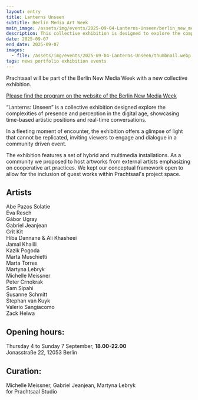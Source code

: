 ```yaml
---
layout: entry
title: Lanterns Unseen 
subtitle: Berlin Media Art Week
main_image: /assets/img/events/2025-09-04-Lanterns-Unseen/berlin_new_media_week_2025.webp
description: This collective exhibition is designed to explore the complexities of presence and perception in the digital age, showcasing time-based artistic positions and real-time conversations.
date: 2025-09-07
end_date: 2025-09-07
images: 
  - file: /assets/img/events/2025-09-04-Lanterns-Unseen/thumbnail.webp
tags: news portfolio exhibition events
---
```

Prachtsaal will be part of the Berlin New Media Week with a new collective exhibition.<br>

<a href="https://berlinnewmediaweek.com/en/program">Please find the program on the website of the Berlin New Media Week</a>

“Lanterns: Unseen” is a collective exhibition designed explore the complexities of presence and perception in the digital age, showcasing time-based artistic positions and real-time conversations.<br>

In a fleeting moment of encounter, the exhibition offers a glimpse of light that cannot be replicated, inviting viewers to engage and dialogue in a community driven event. <br>

The exhibition features a set of hybrid and multimedia installations. As a community we proposed to host artworks from external artists emphasizing on cooperative art practices. We kept our conceptual framework open to allow for the inclusion of guest works within Prachtsaal's project space. <br>
## Artists

Abe Pazos Solatie<br>
Eva Resch<br>
Gábor Ugray<br>
Gabriel Jeanjean<br>
Grit Kit<br>
Hiba Dannane & Ali Khasheei<br>
Jamal Khalili<br>
Kazik Pogoda<br>
Marta Muschietti<br>
Marta Torres<br>
Martyna Lebryk<br>
Michelle Meissner<br>
Peter Crnokrak<br>
Sam Sipahi<br>
Susanne Schmitt<br>
Stephan van Kuyk<br>
Valerio Sangiacomo<br>
Zack Helwa<br>

## Opening hours:

Thursday 4 to Sunday 7 September, **18.00-22.00**<br>
Jonasstraße 22, 12053 Berlin<br>

## Curation:
Michelle Meissner, Gabriel Jeanjean, Martyna Lebryk<br>
for Prachtsaal Studio



